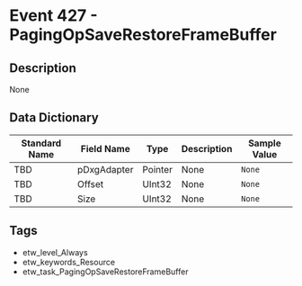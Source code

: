 # Event 427 - PagingOpSaveRestoreFrameBuffer

## Description
None

## Data Dictionary
|Standard Name|Field Name|Type|Description|Sample Value|
|---|---|---|---|---|
|TBD|pDxgAdapter|Pointer|None|`None`|
|TBD|Offset|UInt32|None|`None`|
|TBD|Size|UInt32|None|`None`|

## Tags
* etw_level_Always
* etw_keywords_Resource
* etw_task_PagingOpSaveRestoreFrameBuffer